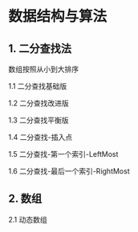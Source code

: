 # 数据结构与算法

## 1. 二分查找法
数组按照从小到大排序

1.1 二分查找基础版

1.2 二分查找改进版

1.3 二分查找平衡版

1.4 二分查找-插入点

1.5 二分查找-第一个索引-LeftMost

1.6 二分查找-最后一个索引-RightMost

## 2. 数组
2.1 动态数组